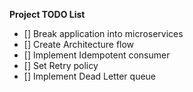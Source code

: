 **Project TODO List**

- [] Break application into microservices
- [] Create Architecture flow
- [] Implement Idempotent consumer
- [] Set Retry policy
- [] Implement Dead Letter queue
